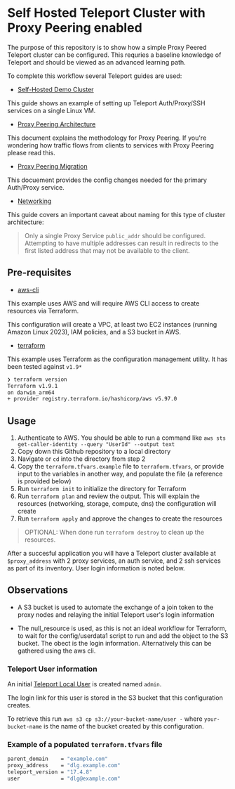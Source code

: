 # Self Hosted Teleport Cluster with Proxy Peering enabled 

The purpose of this repository is to show how a simple Proxy Peered Teleport cluster can be configured. This requries a baseline knowledge of Teleport and should be viewed as an advanced learning path. 

To complete this workflow several Teleport guides are used:

- [Self-Hosted Demo Cluster](https://goteleport.com/docs/admin-guides/deploy-a-cluster/linux-demo/)

This guide shows an example of setting up Teleport Auth/Proxy/SSH services on a single Linux VM.

- [Proxy Peering Architecture](https://goteleport.com/docs/reference/architecture/proxy-peering/)

This document explains the methodology for Proxy Peering. If you're wondering how traffic flows from clients to services with Proxy Peering please read this. 

- [Proxy Peering Migration](https://goteleport.com/docs/admin-guides/management/operations/proxy-peering/)

This docuement provides the config changes needed for the primary Auth/Proxy service. 

- [Networking](https://goteleport.com/docs/reference/networking/#public-address)

This guide covers an important caveat about naming for this type of cluster architecture:

> Only a single Proxy Service `public_addr` should be configured. Attempting to have multiple addresses can result in redirects to the first listed address that may not be available to the client.

## Pre-requisites 

- [aws-cli](https://docs.aws.amazon.com/cli/latest/userguide/getting-started-install.html)

This example uses AWS and will require AWS CLI access to create resources via Terraform. 

This configuration will create a VPC, at least two EC2 instances (running Amazon Linux 2023), IAM policies, and a S3 bucket in AWS. 

- [terraform](https://developer.hashicorp.com/terraform/tutorials/aws-get-started/install-cli)

This example uses Terraform as the configuration management utility. It has been tested against `v1.9*`

```bash
❯ terraform version
Terraform v1.9.1
on darwin_arm64
+ provider registry.terraform.io/hashicorp/aws v5.97.0
```

## Usage

1. Authenticate to AWS. You should be able to run a command like `aws sts get-caller-identity --query "UserId" --output text`
2. Copy down this Github repository to a local directory
3. Navigate or `cd` into the  directory from step 2
4. Copy the `terraform.tfvars.example` file to `terraform.tfvars`, or provide input to the variables in another way, and populate the file (a reference is provided below)
5. Run `terraform init` to initialize the directory for Terraform 
6. Run `terraform plan` and review the output. This will explain the resources (networking, storage, compute, dns) the configuration will create
7. Run `terraform apply` and approve the changes to create the resources

> OPTIONAL: When done run `terraform destroy` to clean up the resources. 

After a succesful application you will have a Teleport cluster available at `$proxy_address` with 2 proxy services, an auth service, and 2 ssh services as part of its inventory. User login information is noted below.  

## Observations

- A S3 bucket is used to automate the exchange of a join token to the proxy nodes and relaying the initial Teleport user's login information

- The null_resource is used, as this is not an ideal workflow for Terraform, to wait for the config/userdata1 script to run and add the object to the S3 bucket. The obect is the login information. Alternatively this can be gathered using the aws cli. 

### Teleport User information

An initial [Teleport Local User](https://goteleport.com/docs/admin-guides/management/admin/users/) is created named `admin`. 

The login link for this user is stored in the S3 bucket that this configuration creates. 

To retrieve this run `aws s3 cp s3://your-bucket-name/user -` where `your-bucket-name` is the name of the bucket created by this configuration. 

### Example of a populated `terraform.tfvars` file

```bash
parent_domain    = "example.com"
proxy_address    = "dlg.example.com"
teleport_version = "17.4.8"
user             = "dlg@example.com"
```
